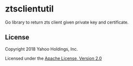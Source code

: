 ztsclientutil
===========

Go library to return zts client given private key and certificate.

## License

Copyright 2018 Yahoo Holdings, Inc.

Licensed under the [Apache License, Version 2.0](http://www.apache.org/licenses/LICENSE-2.0)
